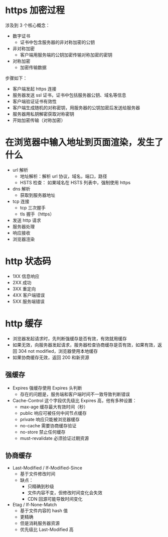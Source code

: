 # https 加密过程

涉及到 3 个核心概念：

- 数字证书
  - 证书中包含服务器的非对称加密的公钥
- 非对称加密
  - 客户端用服务端的公钥加密传输对称加密的密钥
- 对称加密
  - 加密传输数据

步骤如下：

- 客户端发起 https 连接
- 服务器发送 ssl 证书，证书中包括服务器公钥、域名等信息
- 客户端验证证书有效性
- 客户端生成随机的对称密钥，用服务器的公钥加密后发送给服务器
- 服务器用私钥解密获取对称密钥
- 开始加密传输（对称加密）

# 在浏览器中输入地址到页面渲染，发生了什么

- url 解析
  - 地址解析：解析 url 协议，域名，端口，路径
  - HSTS 检查： 如果域名在 HSTS 列表中，强制使用 https
- dns 解析
  - 获取到服务器地址
- tcp 连接
  - tcp 三次握手
  - tls 握手（https）
- 发送 http 请求
- 服务器处理
- 响应接收
- 浏览器渲染

# http 状态码

- 1XX 信息响应
- 2XX 成功
- 3XX 重定向
- 4XX 客户端错误
- 5XX 服务端错误

# http 缓存

- 浏览器发起请求时，先判断强缓存是否有效，有效就用缓存
- 如果无效，向服务器发起请求，服务器检查协商缓存是否有效，如果有效，返回 304 not modified，浏览器使用本地缓存
- 如果协商缓存无效，返回 200 和新资源

## 强缓存

- Expires 强缓存使用 Expires 头判断
  - 存在的问题是，服务端和客户端时间不一致导致判断错误
- Cache-Control 这个字段优先级比 Expires 高，他有多种设置：
  - max-age 缓存最大有效时间（秒）
  - public 响应可被任何中间节点缓存
  - private 响应只能被浏览器缓存
  - no-cache 需要协商缓存验证
  - no-store 禁止任何缓存
  - must-revalidate 必须验证过期资源

## 协商缓存

- Last-Modified / If-Modified-Since
  - 基于文件修改时间
  - 缺点：
    - 只精确到秒级
    - 文件内容不变，但修改时间变化会失效
    - CDN 回源可能导致时间变化
- Etag / If-None-Match
  - 基于文件内容的 hash 值
  - 更精确
  - 但是消耗服务器资源
  - 优先级比 Last-Modified 高
